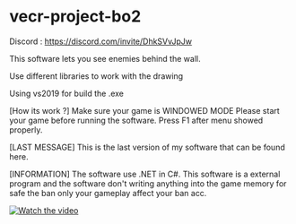 # vecr-project-bo2

Discord : https://discord.com/invite/DhkSVvJpJw

This software lets you see enemies behind the wall.

Use different libraries to work with the drawing

Using vs2019 for build the .exe

[How its work ?]
Make sure your game is WINDOWED MODE
Please start your game before running the software.
Press F1 after menu showed properly.

[LAST MESSAGE]
This is the last version of my software that can be found here.

[INFORMATION]
The software use .NET in C#.
This software is a external program and the software don't writing anything into the game memory for safe the ban only your gameplay affect your ban acc.

[![Watch the video](https://github.com/ProbablyXS/bo2-drawing/assets/99107085/0cd210a4-77b6-4ea5-9ed4-6e0fc81f486b)](https://www.youtube.com/watch?v=mzU15JfSn94&t=33s)

